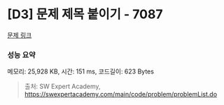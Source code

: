 # [D3] 문제 제목 붙이기 - 7087 

[문제 링크](https://swexpertacademy.com/main/code/problem/problemDetail.do?contestProbId=AWkIdD46A5EDFAXC) 

### 성능 요약

메모리: 25,928 KB, 시간: 151 ms, 코드길이: 623 Bytes



> 출처: SW Expert Academy, https://swexpertacademy.com/main/code/problem/problemList.do
